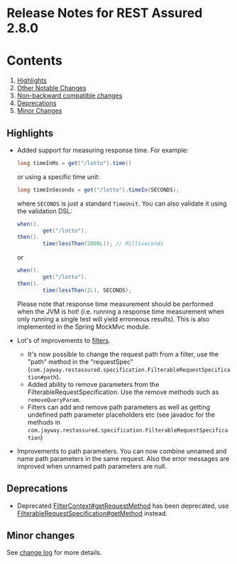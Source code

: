 # Release Notes for REST Assured 2.8.0 #

# Contents
1. [Highlights](#highlights)
1. [Other Notable Changes](#other-notable-changes)
1. [Non-backward compatible changes](#non-backward-compatible-changes)
1. [Deprecations](#deprecations)
1. [Minor Changes](#minor-changes)

## Highlights ##
* Added support for measuring response time. For example:

  ```java
  long timeInMs = get("/lotto").time()
  ```
  
  or using a specific time unit:

  ```java
  long timeInSeconds = get("/lotto").timeIn(SECONDS);
  ```

  where `SECONDS` is just a standard `TimeUnit`. You can also validate it using the validation DSL:

  ```java
  when().
          get("/lotto").
  then().
          time(lessThan(2000L)); // Milliseconds
  ```
  
  or

  ```java
  when().
          get("/lotto").
  then().
          time(lessThan(2L), SECONDS);
  ```

  Please note that response time measurement should be performed when the JVM is hot! (i.e. running a response time measurement when only running a single test will yield erroneous results). This is also implemented in the Spring MockMvc module.
* Lot's of improvements to [filters](https://github.com/jayway/rest-assured/wiki/Usage#filters). 
  * It's now possible to change the request path from a filter, use the "path" method in the "requestSpec" (`com.jayway.restassured.specification.FilterableRequestSpecification#path`).
  * Added ability to remove parameters from the FilterableRequestSpecification. Use the remove methods such as `removeQueryParam`.
  * Filters can add and remove path parameters as well as getting undefined path parameter placeholders etc (see javadoc for the methods in `com.jayway.restassured.specification.FilterableRequestSpecification`)
* Improvements to path parameters. You can now combine unnamed and name path parameters in the same request. Also the error messages are improved when unnamed path parameters are null.

## Deprecations
* Deprecated [FilterContext#getRequestMethod](http://static.javadoc.io/com.jayway.restassured/rest-assured/2.8.0/com/jayway/restassured/filter/FilterContext.html#getRequestMethod--) has been deprecated, use [FilterableRequestSpecification#getMethod](http://static.javadoc.io/com.jayway.restassured/rest-assured/2.8.0/com/jayway/restassured/specification/FilterableRequestSpecification.html#getMethod--) instead. 

## Minor changes ##
See [change log](http://github.com/jayway/rest-assured/raw/master/changelog.txt) for more details.